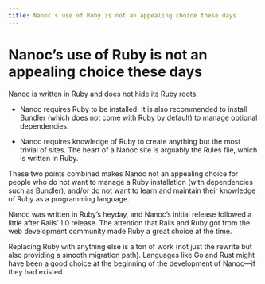 ```yaml
---
title: Nanoc’s use of Ruby is not an appealing choice these days
---
```


# Nanoc’s use of Ruby is not an appealing choice these days
Nanoc is written in Ruby and does not hide its Ruby roots:

* Nanoc requires Ruby to be installed. It is also recommended to install Bundler (which does not come with Ruby by default) to manage optional dependencies.

* Nanoc requires knowledge of Ruby to create anything but the most trivial of sites. The heart of a Nanoc site is arguably the Rules file, which is written in Ruby.

These two points combined makes Nanoc not an appealing choice for people who do not want to manage a Ruby installation (with dependencies such as Bundler), and/or do not want to learn and maintain their knowledge of Ruby as a programming language.

Nanoc was written in Ruby’s heyday, and Nanoc’s initial release followed a little after Rails’ 1.0 release. The attention that Rails and Ruby got from the web development community made Ruby a great choice at the time.

Replacing Ruby with anything else is a ton of work (not just the rewrite but also providing a smooth migration path). Languages like Go and Rust might have been a good choice at the beginning of the development of Nanoc—if they had existed.